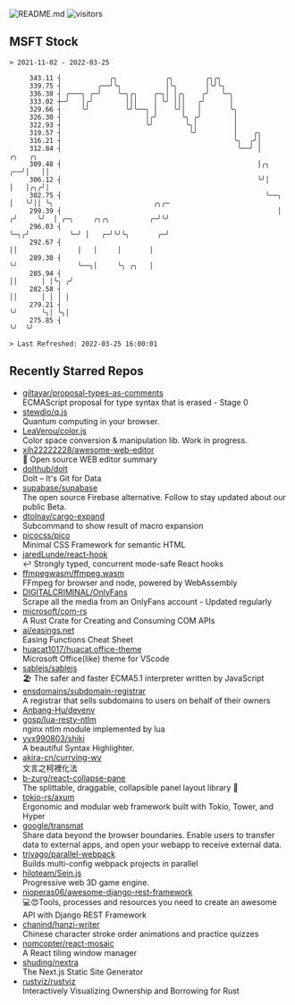 ![README.md](https://github.com/Gerhut/Gerhut/workflows/README.md/badge.svg)
![visitors](https://visitors.vercel.app/Gerhut/Gerhut?token=8cf69d1f6813d272ef062726b6070c9be4ff72038cfe5a7ded7384a8da65d866)

## MSFT Stock

```
> 2021-11-02 - 2022-03-25

     343.11 ┤            ╭╮            ╭╮        ╭╮╭╮                                                            
     339.75 ┤         ╭──╯╰╮           │╰╮       │╰╯╰╮                                                           
     336.38 ┤ ╭───╮ ╭─╯    ╰─╮╭╮    ╭─╮│ │╭╮    ╭╯   ╰─╮                                                         
     333.02 ┼─╯   │╭╯        │││    │ ╰╯ │││   ╭╯      │                                                         
     329.66 ┤     ╰╯         ╰╯╰──╮ │    ╰╯│   │       ╰╮                                                        
     326.30 ┤                     │╭╯      ╰╮ ╭╯        │                                                        
     322.93 ┤                     ╰╯        ╰╮│         │                                                        
     319.57 ┤                                ╰╯         │    ╭╮                                                  
     316.21 ┤                                           ╰╮  ╭╯│                                                  
     312.84 ┤                                            ╰──╯ │            ╭╮   ╭╮                               
     309.48 ┤                                                 │╭╮       ╭──╯│   ││                               
     306.12 ┤                                                 ╰╯│       │   │╭╮╭╯│                               
     302.75 ┤                                                   ╰──╮    │   ╰╯││ ╰╮                         ╭╮╭─ 
     299.39 ┤                                                      │   ╭╯     ╰╯  │ ╭─╮     ╭╮╭╮          ╭─╯╰╯  
     296.03 ┤                                                      ╰─╮╭╯          ╰─╯ │   ╭─╯╰╯╰╮       ╭─╯      
     292.67 ┤                                                        ││               │   │     │       │        
     289.30 ┤                                                        ╰╯               ╰──╮│     ╰╮ ╭╮   │        
     285.94 ┤                                                                            ││      │ │╰╮ ╭╯        
     282.58 ┤                                                                            ││      │ │ │ │         
     279.21 ┤                                                                            ╰╯      ╰╮│ ╰╮│         
     275.85 ┤                                                                                     ╰╯  ╰╯         

> Last Refreshed: 2022-03-25 16:00:01
```

## Recently Starred Repos

- [giltayar/proposal-types-as-comments](https://github.com/giltayar/proposal-types-as-comments)  
  ECMAScript proposal for type syntax that is erased - Stage 0
- [stewdio/q.js](https://github.com/stewdio/q.js)  
  Quantum computing in your browser.
- [LeaVerou/color.js](https://github.com/LeaVerou/color.js)  
  Color space conversion & manipulation lib. Work in progress.
- [xjh22222228/awesome-web-editor](https://github.com/xjh22222228/awesome-web-editor)  
  🔨  Open source WEB editor summary
- [dolthub/dolt](https://github.com/dolthub/dolt)  
  Dolt – It's Git for Data
- [supabase/supabase](https://github.com/supabase/supabase)  
  The open source Firebase alternative. Follow to stay updated about our public Beta.
- [dtolnay/cargo-expand](https://github.com/dtolnay/cargo-expand)  
  Subcommand to show result of macro expansion
- [picocss/pico](https://github.com/picocss/pico)  
  Minimal CSS Framework for semantic HTML
- [jaredLunde/react-hook](https://github.com/jaredLunde/react-hook)  
  ↩ Strongly typed, concurrent mode-safe React hooks
- [ffmpegwasm/ffmpeg.wasm](https://github.com/ffmpegwasm/ffmpeg.wasm)  
  FFmpeg for browser and node, powered by WebAssembly
- [DIGITALCRIMINAL/OnlyFans](https://github.com/DIGITALCRIMINAL/OnlyFans)  
  Scrape all the media from an OnlyFans account - Updated regularly
- [microsoft/com-rs](https://github.com/microsoft/com-rs)  
  A Rust Crate for Creating and Consuming COM APIs
- [ai/easings.net](https://github.com/ai/easings.net)  
  Easing Functions Cheat Sheet
- [huacat1017/huacat.office-theme](https://github.com/huacat1017/huacat.office-theme)  
  Microsoft Office(like) theme for VScode
- [sablejs/sablejs](https://github.com/sablejs/sablejs)  
  🏖️ The safer and faster ECMA5.1 interpreter written by JavaScript
- [ensdomains/subdomain-registrar](https://github.com/ensdomains/subdomain-registrar)  
  A registrar that sells subdomains to users on behalf of their owners
- [Anbang-Hu/devenv](https://github.com/Anbang-Hu/devenv)  
- [gosp/lua-resty-ntlm](https://github.com/gosp/lua-resty-ntlm)  
  nginx ntlm module implemented by lua
- [yyx990803/shiki](https://github.com/yyx990803/shiki)  
  A beautiful Syntax Highlighter.
- [akira-cn/currying-wy](https://github.com/akira-cn/currying-wy)  
  文言之柯裡化法
- [b-zurg/react-collapse-pane](https://github.com/b-zurg/react-collapse-pane)  
  The splittable, draggable, collapsible panel layout library 🎉
- [tokio-rs/axum](https://github.com/tokio-rs/axum)  
  Ergonomic and modular web framework built with Tokio, Tower, and Hyper
- [google/transmat](https://github.com/google/transmat)  
  Share data beyond the browser boundaries. Enable users to transfer data to external apps, and open your webapp to receive external data.
- [trivago/parallel-webpack](https://github.com/trivago/parallel-webpack)  
  Builds multi-config webpack projects in parallel
- [hiloteam/Sein.js](https://github.com/hiloteam/Sein.js)  
  Progressive web 3D game engine.
- [nioperas06/awesome-django-rest-framework](https://github.com/nioperas06/awesome-django-rest-framework)  
   💻😍Tools, processes and resources you need to create an awesome API with Django REST Framework
- [chanind/hanzi-writer](https://github.com/chanind/hanzi-writer)  
  Chinese character stroke order animations and practice quizzes
- [nomcopter/react-mosaic](https://github.com/nomcopter/react-mosaic)  
  A React tiling window manager
- [shuding/nextra](https://github.com/shuding/nextra)  
  The Next.js Static Site Generator
- [rustviz/rustviz](https://github.com/rustviz/rustviz)  
  Interactively Visualizing Ownership and Borrowing for Rust
